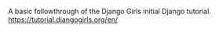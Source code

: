 A basic followthrough of the Django Girls initial Django tutorial.
https://tutorial.djangogirls.org/en/
